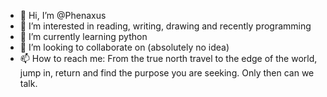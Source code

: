- 👋 Hi, I’m @Phenaxus
- 👀 I’m interested in reading, writing, drawing and recently programming
- 🌱 I’m currently learning python
- 💞️ I’m looking to collaborate on (absolutely no idea)
- 📫 How to reach me: From the true north travel to the edge of the world, jump in, return and find the purpose you are seeking. Only then can we talk.

<!---
Phenaxus/Phenaxus is a ✨ special ✨ repository because its `README.md` (this file) appears on your GitHub profile.
You can click the Preview link to take a look at your changes.
--->
